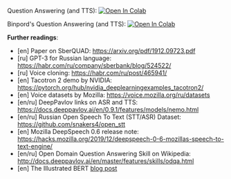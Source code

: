 Question Answering (and TTS):
[![Open In Colab](https://colab.research.google.com/assets/colab-badge.svg)](https://colab.research.google.com/github/girafe-ai/ml-mipt/blob/21f_advanced/week1_06_question_answering_and_tts/practice_question_answering_and_tts.ipynb)

Binpord's Question Answering (and TTS):
[![Open In Colab](https://colab.research.google.com/assets/colab-badge.svg)](https://colab.research.google.com/github/girafe-ai/ml-mipt/blob/21f_advanced/week1_06_question_answering_and_tts/binpord_practice_question_answering_and_tts.ipynb)


__Further readings__:
* [en] Paper on SberQUAD: https://arxiv.org/pdf/1912.09723.pdf
* [ru] GPT-3 for Russian language: https://habr.com/ru/company/sberbank/blog/524522/
* [ru] Voice cloning: https://habr.com/ru/post/465941/
* [en] Tacotron 2 demo by NVIDIA: https://pytorch.org/hub/nvidia_deeplearningexamples_tacotron2/
* [en] Voice datasets by Mozilla: https://voice.mozilla.org/ru/datasets
* [en/ru] DeepPavlov links on ASR and TTS: https://docs.deeppavlov.ai/en/0.9.1/features/models/nemo.html
* [en/ru] Russian Open Speech To Text (STT/ASR) Dataset: https://github.com/snakers4/open_stt
* [en] Mozilla DeepSpeech 0.6 release note: https://hacks.mozilla.org/2019/12/deepspeech-0-6-mozillas-speech-to-text-engine/
* [en/ru] Open Domain Question Answering Skill on Wikipedia: http://docs.deeppavlov.ai/en/master/features/skills/odqa.html
* [en] The Illustrated BERT [blog post](http://jalammar.github.io/illustrated-bert/)